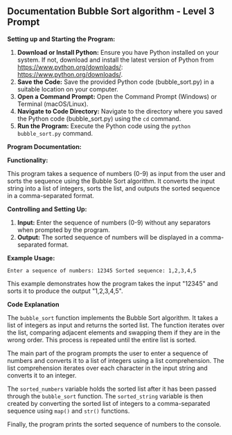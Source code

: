 ## Documentation Bubble Sort algorithm - Level 3 Prompt

**Setting up and Starting the Program:**

1. **Download or Install Python:** Ensure you have Python installed on your system. If not, download and install the latest version of Python from https://www.python.org/downloads/: https://www.python.org/downloads/.
2. **Save the Code:** Save the provided Python code (bubble_sort.py) in a suitable location on your computer.
3. **Open a Command Prompt:** Open the Command Prompt (Windows) or Terminal (macOS/Linux).
4. **Navigate to Code Directory:** Navigate to the directory where you saved the Python code (bubble_sort.py) using the `cd` command.
5. **Run the Program:** Execute the Python code using the `python bubble_sort.py` command.

**Program Documentation:**

**Functionality:**

This program takes a sequence of numbers (0-9) as input from the user and sorts the sequence using the Bubble Sort algorithm. It converts the input string into a list of integers, sorts the list, and outputs the sorted sequence in a comma-separated format.

**Controlling and Setting Up:**

1. **Input:** Enter the sequence of numbers (0-9) without any separators when prompted by the program.
2. **Output:** The sorted sequence of numbers will be displayed in a comma-separated format.

**Example Usage:**

`Enter a sequence of numbers: 12345
Sorted sequence: 1,2,3,4,5`

This example demonstrates how the program takes the input "12345" and sorts it to produce the output "1,2,3,4,5".

**Code Explanation**

The `bubble_sort` function implements the Bubble Sort algorithm. It takes a list of integers as input and returns the sorted list. The function iterates over the list, comparing adjacent elements and swapping them if they are in the wrong order. This process is repeated until the entire list is sorted.

The main part of the program prompts the user to enter a sequence of numbers and converts it to a list of integers using a list comprehension. The list comprehension iterates over each character in the input string and converts it to an integer.

The `sorted_numbers` variable holds the sorted list after it has been passed through the `bubble_sort` function. The `sorted_string` variable is then created by converting the sorted list of integers to a comma-separated sequence using `map()` and `str()` functions.

Finally, the program prints the sorted sequence of numbers to the console.